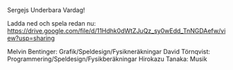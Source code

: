 Sergejs Underbara Vardag!

Ladda ned och spela redan nu:
https://drive.google.com/file/d/11Hdhk0dWtZJuQz_sy0wEdd_TnNGDAefw/view?usp=sharing

Melvin Bentinger: Grafik/Speldesign/Fysikneräkningar
David Törnqvist: Programmering/Speldesign/Fysikberäkningar
Hirokazu Tanaka: Musik
